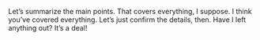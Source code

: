 
Let’s summarize the main points.
That covers everything, I suppose.
I think you’ve covered everything.
Let’s just confirm the details, then.
Have I left anything out?
It’s a deal! 